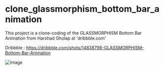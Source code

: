 # clone_glassmorphism_bottom_bar_animation

This project is a clone-coding of the GLASSMORPHISM Bottom Bar Animation from Harshad Gholap at 'dribbble.com'

Dribbble : https://dribbble.com/shots/14838798-GLASSMORPHISM-Bottom-Bar-Animation

![image](https://user-images.githubusercontent.com/36909992/135254341-0e11cabb-e364-40fe-9fce-aa5bffebbdce.png)
